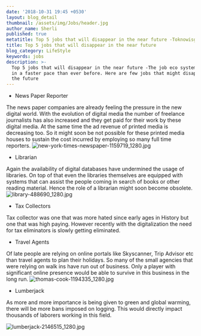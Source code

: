 ```yaml
---
date: '2018-10-31 19:45 +0530'
layout: blog_detail
thumbnail: /assets/img/Jobs/header.jpg
author_name: Sherli
published: true
metatitle: Top 5 jobs that will disappear in the near future -Toknowisgood
title: Top 5 jobs that will disappear in the near future
blog_category: LifeStyle
keywords: jobs
description: >-
  Top 5 jobs that will disappear in the near future -The job eco system also is continuously eveolving and this time is eveolving
  in a faster pace than ever before. Here are few jobs that might disappear in
  the future
---
```

- News Paper Reporter

The news paper companies are already feeling the pressure in the new digital world. With the evolution of digital media the number of freelance journalists has also increased and they get paid for their work by these digital media. At the same time the ad revenue of printed media is decreasing too. So it might soon be not possible for these printed media houses to sustain the cost incurred by employing so many full time reporters.
![new-york-times-newspaper-1159719_1280.jpg]({{site.baseurl}}/assets/img/Jobs/new-york-times-newspaper-1159719_1280.jpg)

- Librarian

Again the availability of digital databases have undermined the usage of libraries. On top of that even the libraries themselves are equipped with systems that can assist the people coming in search of books or other reading material. Hence the role of a librarian might soon become obsolete.
![library-488690_1280.jpg]({{site.baseurl}}/assets/img/Jobs/library-488690_1280.jpg)

- Tax Collectors

Tax collector was one that was more hated since early ages in History but one that was high paying. However recently with the digitalization the need for tax eliminators is slowly getting eliminated.

- Travel Agents

Of late people are relying on online portals like Skyscanner, Trip Advisor etc than travel agents to plan their holidays. So many of the small agencies that were relying on walk ins have run out of business. Only a player with significant online presence would be able to survive in this business in the long run.
![thomas-cook-1194335_1280.jpg]({{site.baseurl}}/assets/img/Jobs/thomas-cook-1194335_1280.jpg)
- Lumberjack

As more and more importance is being given to green and global warming, there will be more bans imposed on logging. This would directly impact thousands of laborers working in this field.

![lumberjack-2146515_1280.jpg]({{site.baseurl}}/assets/img/Jobs/lumberjack-2146515_1280.jpg)
